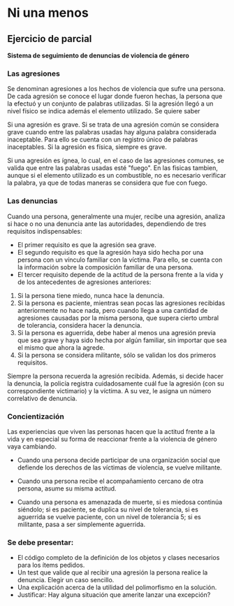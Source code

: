 # Ni una menos

## Ejercicio de parcial


**Sistema de seguimiento de denuncias de violencia de género**

### Las agresiones

Se denominan agresiones a los hechos de violencia que sufre una persona. De cada  agresión se conoce el lugar donde fueron hechas, la persona que la efectuó y un conjunto de palabras utilizadas. Si la agresión llegó a un nivel físico se indica además el elemento utilizado. Se quiere saber

Si una agresión es grave. Si se trata de una agresión común se considera grave cuando entre las palabras usadas hay alguna palabra considerada inaceptable. Para ello se cuenta con un registro único de palabras inaceptables. Si la agresión es física, siempre es grave.

Si una agresión es ígnea, lo cual, en el caso de las agresiones comunes, se valida que entre las palabras usadas esté "fuego". En las fisicas tambien, aunque si el elemento utilizado es un combustible, no es necesario verificar la palabra, ya que de todas maneras se considera que fue con fuego.

### Las denuncias

Cuando una persona, generalmente una mujer, recibe una agresión, analiza si hace o no una denuncia ante las autoridades, dependiendo de tres requisitos indispensables:

- El primer requisito es que la agresión sea grave.
- El segundo requisito es que la agresión haya sido hecha por una persona con un vínculo familiar con la víctima. Para ello, se cuenta con la información sobre la composición familiar de una persona.
- El tercer requisito depende de la actitud de la persona frente a la vida y de los antecedentes de agresiones anteriores:

1. Si la persona tiene miedo, nunca hace la denuncia.
2. Si la persona es paciente, mientras sean pocas las agresiones recibidas anteriormente no hace nada, pero cuando llega a una cantidad de agresiones causadas por  la misma persona, que supera cierto umbral de tolerancia, considera hacer la denuncia.
3. Si la persona es aguerrida, debe haber al menos una agresión previa que sea grave y haya sido hecha por algún familiar, sin importar que sea el mismo que ahora la agrede.
4. Si la persona se considera militante, sólo se validan los dos primeros requisitos.

Siempre la persona recuerda la agresión recibida. Además, si decide hacer la denuncia, la policía registra cuidadosamente cuál fue la agresión (con su correspondiente victimario) y la víctima. A su vez, le asigna un número correlativo de denuncia.


### Concientización

Las experiencias que viven las personas hacen que la actitud frente a la vida y en especial su forma de reaccionar frente a la violencia de género vaya cambiando.

- Cuando una persona decide participar de una organización social que defiende los derechos de las víctimas de violencia, se vuelve militante.

- Cuando una persona recibe el acompañamiento cercano de otra persona, asume su misma actitud.

- Cuando una persona es amenazada de muerte, si es miedosa continúa siéndolo; si es paciente, se duplica su nivel de tolerancia, si es aguerrida se vuelve paciente, con un nivel de tolerancia 5; si es militante, pasa a ser simplemente aguerrida.



### Se debe presentar:

- El código completo de la definición de los objetos y clases necesarios para los ítems pedidos.
- Un test que valide que al recibir una agresión la persona realice la denuncia. Elegir un caso sencillo.
- Una explicación acerca de la utilidad del polimorfismo en la solución.
- Justificar: Hay alguna situación que amerite lanzar una excepción?